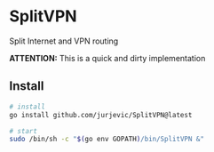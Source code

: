 # SplitVPN
Split Internet and VPN routing

**ATTENTION:** This is a quick and dirty implementation

## Install
```sh
# install
go install github.com/jurjevic/SplitVPN@latest

# start
sudo /bin/sh -c "$(go env GOPATH)/bin/SplitVPN &"
```
